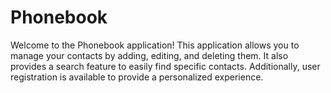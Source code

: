 # Phonebook

Welcome to the Phonebook application! This application allows you to manage your contacts by adding, editing, and deleting them. It also provides a search feature to easily find specific contacts. Additionally, user registration is available to provide a personalized experience.

